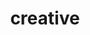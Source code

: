 ---
templateKey: album
title: creative
image: ../../images/creative/creative-one.jpg
images:
    - image: ../../images/creative/creative-one.jpg
    - image: ../../images/creative/creative-two.jpg
    - image: ../../images/creative/creative-three.jpg
    - image: ../../images/creative/creative-four.jpg
---